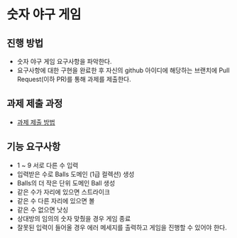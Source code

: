 # 숫자 야구 게임
## 진행 방법
* 숫자 야구 게임 요구사항을 파악한다.
* 요구사항에 대한 구현을 완료한 후 자신의 github 아이디에 해당하는 브랜치에 Pull Request(이하 PR)를 통해 과제를 제출한다.

## 과제 제출 과정
* [과제 제출 방법](https://github.com/next-step/nextstep-docs/tree/master/precourse)

## 기능 요구사항
- 1 ~ 9 서로 다른 수 입력
- 입력받은 수로 Balls 도메인 (1급 컬렉션) 생성
- Balls의 더 작은 단위 도메인 Ball 생성
- 같은 수가 자리에 있으면 스트라이크
- 같은 수 다른 자리에 있으면 볼
- 같은 수 없으면 낫싱
- 상대방의 임의의 숫자 맞췄을 경우 게임 종료
- 잘못된 입력이 들어올 경우 에러 메세지를 출력하고 게임을 진행할 수 있어야 한다.